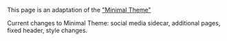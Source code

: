 This page is an adaptation of the ["Minimal Theme"](https://github.com/pages-themes/minimal)

Current changes to Minimal Theme: social media sidecar, additional pages, fixed header, style changes.
